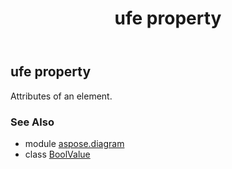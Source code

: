 ﻿---
title: ufe property
second_title: Aspose.Diagram for Python via .NET API References
description: 
type: docs
weight: 50
url: /python-net/aspose.diagram/boolvalue/ufe/
is_root: false
---

## ufe property


Attributes of an element.

### See Also
* module [aspose.diagram](../../)
* class [BoolValue](/diagram/python-net/aspose.diagram/boolvalue)
